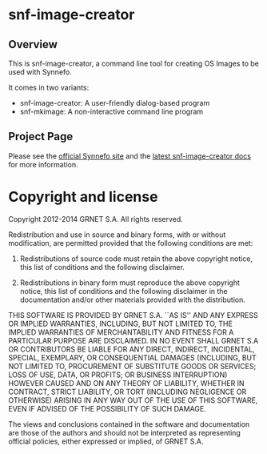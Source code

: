 snf-image-creator
=================

Overview
--------

This is snf-image-creator, a command line tool for creating OS Images to be
used with Synnefo.

It comes in two variants:
* snf-image-creator: A user-friendly dialog-based program
* snf-mkimage: A non-interactive command line program

Project Page
------------

Please see the [official Synnefo site](http://www.synnefo.org) and the
[latest snf-image-creator docs](http://www.synnefo.org/docs/snf-image-creator/latest/index.html)
for more information.


Copyright and license
=====================

Copyright 2012-2014 GRNET S.A. All rights reserved.

Redistribution and use in source and binary forms, with or
without modification, are permitted provided that the following
conditions are met:

  1. Redistributions of source code must retain the above
     copyright notice, this list of conditions and the following
     disclaimer.

  2. Redistributions in binary form must reproduce the above
     copyright notice, this list of conditions and the following
     disclaimer in the documentation and/or other materials
     provided with the distribution.

THIS SOFTWARE IS PROVIDED BY GRNET S.A. ``AS IS'' AND ANY EXPRESS
OR IMPLIED WARRANTIES, INCLUDING, BUT NOT LIMITED TO, THE IMPLIED
WARRANTIES OF MERCHANTABILITY AND FITNESS FOR A PARTICULAR
PURPOSE ARE DISCLAIMED. IN NO EVENT SHALL GRNET S.A OR
CONTRIBUTORS BE LIABLE FOR ANY DIRECT, INDIRECT, INCIDENTAL,
SPECIAL, EXEMPLARY, OR CONSEQUENTIAL DAMAGES (INCLUDING, BUT NOT
LIMITED TO, PROCUREMENT OF SUBSTITUTE GOODS OR SERVICES; LOSS OF
USE, DATA, OR PROFITS; OR BUSINESS INTERRUPTION) HOWEVER CAUSED
AND ON ANY THEORY OF LIABILITY, WHETHER IN CONTRACT, STRICT
LIABILITY, OR TORT (INCLUDING NEGLIGENCE OR OTHERWISE) ARISING IN
ANY WAY OUT OF THE USE OF THIS SOFTWARE, EVEN IF ADVISED OF THE
POSSIBILITY OF SUCH DAMAGE.

The views and conclusions contained in the software and
documentation are those of the authors and should not be
interpreted as representing official policies, either expressed
or implied, of GRNET S.A.
